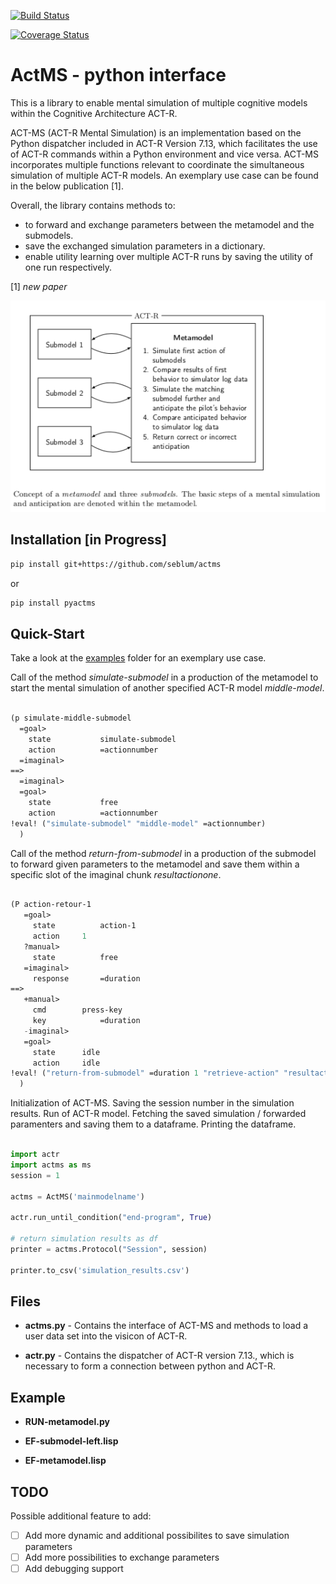 [![Build Status](https://travis-ci.org/seblum/pyactms.svg?branch=master)](https://travis-ci.org/seblum/pyactms)

[![Coverage Status](https://coveralls.io/repos/github/seblum/pyactms/badge.svg)](https://coveralls.io/github/seblum/pyactms)

# ActMS - python interface

This is a library to enable mental simulation of multiple cognitive models within the Cognitive Architecture ACT-R.

ACT-MS (ACT-R Mental Simulation) is an implementation based on the Python dispatcher included in ACT-R Version 7.13, which facilitates the use of ACT-R commands within a Python environment and vice versa. ACT-MS incorporates multiple functions relevant to coordinate the simultaneous simulation of multiple ACT-R models. An exemplary use case can be found in the below publication [1].

Overall, the library contains methods to: 

- to forward and exchange parameters between the metamodel and the submodels.
- save the exchanged simulation parameters in a dictionary.
- enable utility learning over multiple ACT-R runs by saving the utility of one run respectively.


[1] <cite> new paper </cite> 

![Exemplary Visicon](mentalsimulation.png)


## Installation [in Progress]

```bash
pip install git+https://github.com/seblum/actms
```
or
```bash
pip install pyactms
```

## Quick-Start

Take a look at the [examples](examples) folder for an exemplary use case.

Call of the method <em>simulate-submodel</em> in a production of the metamodel to start the mental simulation of another specified ACT-R model <em>middle-model</em>.

```lisp

(p simulate-middle-submodel
  =goal>
    state           simulate-submodel
    action          =actionnumber
  =imaginal>
==>
  =imaginal>
  =goal>
    state           free
    action          =actionnumber
!eval! ("simulate-submodel" "middle-model" =actionnumber)
  )

```

Call of the method <em>return-from-submodel</em> in a production of the submodel to forward given parameters to the metamodel and save them within a specific slot of the imaginal chunk <em>resultactionone</em>.

```lisp

(P action-retour-1
   =goal>
     state          action-1
     action	    1
   ?manual>   
     state          free
   =imaginal>
     response       =duration
==>
   +manual>              
     cmd	    press-key     
     key       	    =duration
   -imaginal>
   =goal>
     state 	    idle
     action	    idle
!eval! ("return-from-submodel" =duration 1 "retrieve-action" "resultactionone")
  )

```

Initialization of ACT-MS. Saving the session number in the simulation results. Run of ACT-R model. Fetching the saved simulation / forwarded paramenters and saving them to a dataframe. Printing the dataframe.

```python

import actr
import actms as ms
session = 1

actms = ActMS('mainmodelname')

actr.run_until_condition("end-program", True)       

# return simulation results as df
printer = actms.Protocol("Session", session)

printer.to_csv('simulation_results.csv')

```

## Files

- **actms.py** - Contains the interface of ACT-MS and methods to load a user data set into the visicon of ACT-R.

- **actr.py** - Contains the dispatcher of ACT-R version 7.13., which is necessary to form a connection between python and ACT-R.


## Example

- **RUN-metamodel.py** 

- **EF-submodel-left.lisp**

- **EF-metamodel.lisp** 

## TODO
Possible additional feature to add:

- [ ] Add more dynamic and additional possibilites to save simulation parameters
- [ ] Add more possibilities to exchange parameters
- [ ] Add debugging support 
